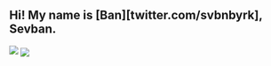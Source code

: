 ## Hi! My name is [Ban][twitter.com/svbnbyrk], Sevban.
![](https://visitor-badge.laobi.icu/badge?page_id=CharalambosIoannou.CharalambosIoannou)
<img align="center" src="https://github-readme-stats.vercel.app/api/top-langs/?username=svbnbyrk&layout=compact&theme=radical" />
